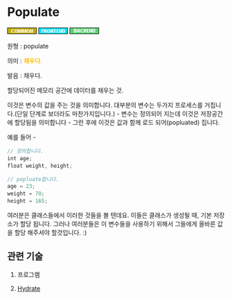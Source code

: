# Populate
![Common](../2TAT1C/Label_Common.png)
![Frontend](../2TAT1C/Label_Frontend.png)
![Backend](../2TAT1C/Label_Backend.png)

원형 : populate

의미  : <span style="color:#FFBF00; font-weight:bold;">채우다.</span>

발음 : 채우다.

할당되어진 메모리 공간에 데이터를 채우는 것.

이것은 변수의 값을 주는 것을 의미합니다. 대부분의 변수는 두가지 프로세스를 거칩니다.(단일 단계로 보더라도 마찬가지입니다.) - 변수는 정의되어 지는데 이것은 저장공간에 할당됨을 의미합니다 - 그런 후에 이것은 값과 함께 로드 되어(popluated) 집니다.

예를 들어 -
```js
// 정의합니다.
int age;
float weight, height;
```

```js
// popluate합니다.
age = 23;
weight = 70;
height = 165;
```

여러분은 클래스들에서 이러한 것들을 볼 텐데요. 이들은 클래스가 생성될 때, 기본 저장소가 할당 됩니다. 그러나 여러분들은 이 변수들을 사용하기 위해서 그들에게 올바른 값을 할당 해주셔야 할것입니다. :)


## 관련 기술
1. 프로그램

2. [Hydrate](https://github.com/MoonSupport/DICTIONARY/blob/master/H/Hydrate.md)


